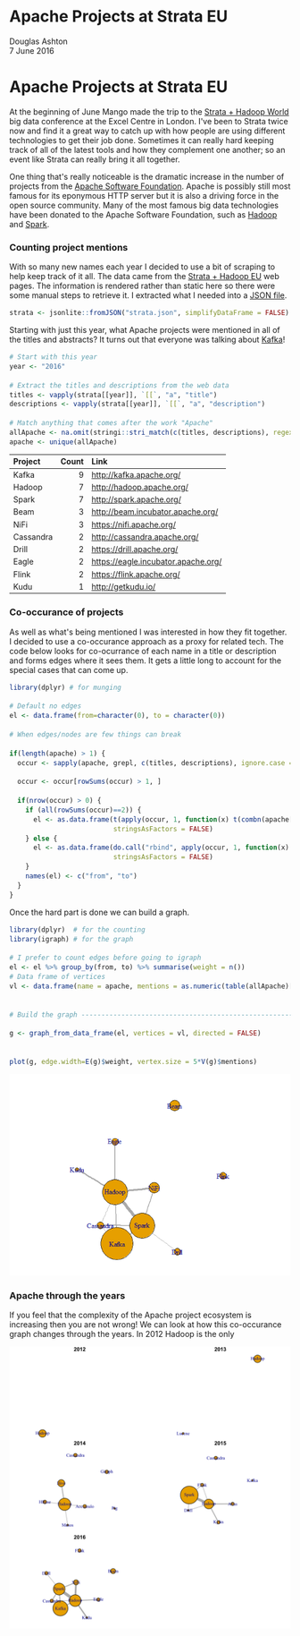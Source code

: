 # Apache Projects at Strata EU
Douglas Ashton  
7 June 2016  



# Apache Projects at Strata EU

At the beginning of June Mango made the trip to the [Strata + Hadoop World](http://strataconf.com/) big data conference at the Excel Centre in London. I've been to Strata twice now and find it a great way to catch up with how people are using different technologies to get their job done. Sometimes it can really hard keeping track of all of the latest tools and how they complement one another; so an event like Strata can really bring it all together.

One thing that's really noticeable is the dramatic increase in the number of projects from the [Apache Software Foundation](http://www.apache.org). Apache is possibly still most famous for its eponymous HTTP server but it is also a driving force in the open source community. Many of the most famous big data technologies have been donated to the Apache Software Foundation, such as [Hadoop](http://hadoop.apache.org/) and [Spark](http://spark.apache.org/).

### Counting project mentions

With so many new names each year I decided to use a bit of scraping to help keep track of it all. The data came from the [Strata + Hadoop EU](http://conferences.oreilly.com/strata/hadoop-big-data-eu) web pages. The information is rendered rather than static here so there were some manual steps to retrieve it. I extracted what I needed into a [JSON file](https://raw.githubusercontent.com/dougmet/stratawords/master/strata.json).



```r
strata <- jsonlite::fromJSON("strata.json", simplifyDataFrame = FALSE)
```

Starting with just this year, what Apache projects were mentioned in all of the titles and abstracts? It turns out that everyone was talking about [Kafka](http://kafka.apache.org/)!


```r
# Start with this year
year <- "2016"

# Extract the titles and descriptions from the web data
titles <- vapply(strata[[year]], `[[`, "a", "title")
descriptions <- vapply(strata[[year]], `[[`, "a", "description")

# Match anything that comes after the work "Apache"
allApache <- na.omit(stringi::stri_match(c(titles, descriptions), regex = "[Aa]pache (\\w+)"))[,2]
apache <- unique(allApache)
```


|Project   | Count|Link                                                                                  |
|:---------|-----:|:-------------------------------------------------------------------------------------|
|Kafka     |     9|<a href="http://kafka.apache.org/">http://kafka.apache.org/</a>                       |
|Hadoop    |     7|<a href="http://hadoop.apache.org/">http://hadoop.apache.org/</a>                     |
|Spark     |     7|<a href="http://spark.apache.org/">http://spark.apache.org/</a>                       |
|Beam      |     3|<a href="http://beam.incubator.apache.org/">http://beam.incubator.apache.org/</a>     |
|NiFi      |     3|<a href="https://nifi.apache.org/">https://nifi.apache.org/</a>                       |
|Cassandra |     2|<a href="http://cassandra.apache.org/">http://cassandra.apache.org/</a>               |
|Drill     |     2|<a href="https://drill.apache.org/">https://drill.apache.org/</a>                     |
|Eagle     |     2|<a href="https://eagle.incubator.apache.org/">https://eagle.incubator.apache.org/</a> |
|Flink     |     2|<a href="https://flink.apache.org/">https://flink.apache.org/</a>                     |
|Kudu      |     1|<a href="http://getkudu.io/">http://getkudu.io/</a>                                   |

### Co-occurance of projects

As well as what's being mentioned I was interested in how they fit together. I decided to use a co-occurance approach as a proxy for related tech. The code below looks for co-ocurrance of each name in a title or description and forms edges where it sees them. It gets a little long to account for the special cases that can come up.



```r
library(dplyr) # for munging

# Default no edges
el <- data.frame(from=character(0), to = character(0))

# When edges/nodes are few things can break

if(length(apache) > 1) {
  occur <- sapply(apache, grepl, c(titles, descriptions), ignore.case = TRUE)
  
  occur <- occur[rowSums(occur) > 1, ]
  
  if(nrow(occur) > 0) {
    if (all(rowSums(occur)==2)) {
      el <- as.data.frame(t(apply(occur, 1, function(x) t(combn(apache[x], 2)))),
                          stringsAsFactors = FALSE)
    } else {
      el <- as.data.frame(do.call("rbind", apply(occur, 1, function(x) t(combn(apache[x], 2)))),
                          stringsAsFactors = FALSE)
    }
    names(el) <- c("from", "to")
  }
}
```

Once the hard part is done we can build a graph.


```r
library(dplyr)  # for the counting
library(igraph) # for the graph

# I prefer to count edges before going to igraph
el <- el %>% group_by(from, to) %>% summarise(weight = n())
# Data frame of vertices
vl <- data.frame(name = apache, mentions = as.numeric(table(allApache)[apache]))


# Build the graph ---------------------------------------------------------

g <- graph_from_data_frame(el, vertices = vl, directed = FALSE)


plot(g, edge.width=E(g)$weight, vertex.size = 5*V(g)$mentions)
```

![](README_files/figure-html/makeGraph-1.png)<!-- -->

### Apache through the years

If you feel that the complexity of the Apache project ecosystem is increasing then you are not wrong! We can look at how this co-occurance graph changes through the years. In 2012 Hadoop is the only 

![Strata Apache Projects all years](allYears.svg)




